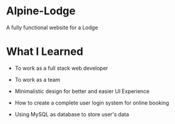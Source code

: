 # Alpine-Lodge
A fully functional website for a Lodge
# What I Learned
- To work as a full stack web developer
+ To work as a team 
- Minimalistic design for better and easier UI Experience
+ How to create a complete user login system for online booking
- Using MySQL as database to store user's data

